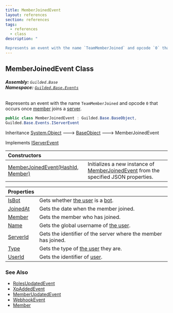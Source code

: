 ```yaml
---
title: MemberJoinedEvent
layout: references
section: references
tags:
  - references
  - class
description: "

Represents an event with the name `TeamMemberJoined` and opcode `0` that occurs once [member](MemberJoinedEvent.Member 'Guilded.Base.Events.MemberJoinedEvent.Member') joins a [server](MemberJoinedEvent.ServerId 'Guilded.Base.Events.MemberJoinedEvent.ServerId')."
---
```


## MemberJoinedEvent Class
###### **Assembly:** `Guilded.Base`<br/>**Namespace:** [`Guilded.Base.Events`](Guilded.Base.Events 'Guilded.Base.Events')

Represents an event with the name `TeamMemberJoined` and opcode `0` that occurs once [member](MemberJoinedEvent.Member 'Guilded.Base.Events.MemberJoinedEvent.Member') joins a [server](MemberJoinedEvent.ServerId 'Guilded.Base.Events.MemberJoinedEvent.ServerId').

```csharp
public class MemberJoinedEvent : Guilded.Base.BaseObject,
Guilded.Base.Events.IServerEvent
```

Inheritance [System.Object](https://docs.microsoft.com/en-us/dotnet/api/System.Object 'System.Object') &#129106; [BaseObject](BaseObject 'Guilded.Base.BaseObject') &#129106; MemberJoinedEvent

Implements [IServerEvent](IServerEvent 'Guilded.Base.Events.IServerEvent')

| Constructors | |
| :--- | :--- |
| [MemberJoinedEvent(HashId, Member)](MemberJoinedEvent.MemberJoinedEvent(HashId,Member) 'Guilded.Base.Events.MemberJoinedEvent.MemberJoinedEvent(Guilded.Base.HashId, Guilded.Base.Servers.Member)') | Initializes a new instance of [MemberJoinedEvent](MemberJoinedEvent 'Guilded.Base.Events.MemberJoinedEvent') from the specified JSON properties. |

| Properties | |
| :--- | :--- |
| [IsBot](MemberJoinedEvent.IsBot 'Guilded.Base.Events.MemberJoinedEvent.IsBot') | Gets whether [the user](User 'Guilded.Base.Users.User') is a [bot](UserType#Guilded.Base.Users.UserType.Bot 'Guilded.Base.Users.UserType.Bot'). |
| [JoinedAt](MemberJoinedEvent.JoinedAt 'Guilded.Base.Events.MemberJoinedEvent.JoinedAt') | Gets the date when the member joined. |
| [Member](MemberJoinedEvent.Member 'Guilded.Base.Events.MemberJoinedEvent.Member') | Gets the member who has joined. |
| [Name](MemberJoinedEvent.Name 'Guilded.Base.Events.MemberJoinedEvent.Name') | Gets the global username of [the user](User 'Guilded.Base.Users.User'). |
| [ServerId](MemberJoinedEvent.ServerId 'Guilded.Base.Events.MemberJoinedEvent.ServerId') | Gets the identifier of the server where the member has joined. |
| [Type](MemberJoinedEvent.Type 'Guilded.Base.Events.MemberJoinedEvent.Type') | Gets the type of [the user](User 'Guilded.Base.Users.User') they are. |
| [UserId](MemberJoinedEvent.UserId 'Guilded.Base.Events.MemberJoinedEvent.UserId') | Gets the identifier of [user](User 'Guilded.Base.Users.User'). |

### See Also
- [RolesUpdatedEvent](RolesUpdatedEvent 'Guilded.Base.Events.RolesUpdatedEvent')
- [XpAddedEvent](XpAddedEvent 'Guilded.Base.Events.XpAddedEvent')
- [MemberUpdatedEvent](MemberUpdatedEvent 'Guilded.Base.Events.MemberUpdatedEvent')
- [WebhookEvent](WebhookEvent 'Guilded.Base.Events.WebhookEvent')
- [Member](Member 'Guilded.Base.Servers.Member')